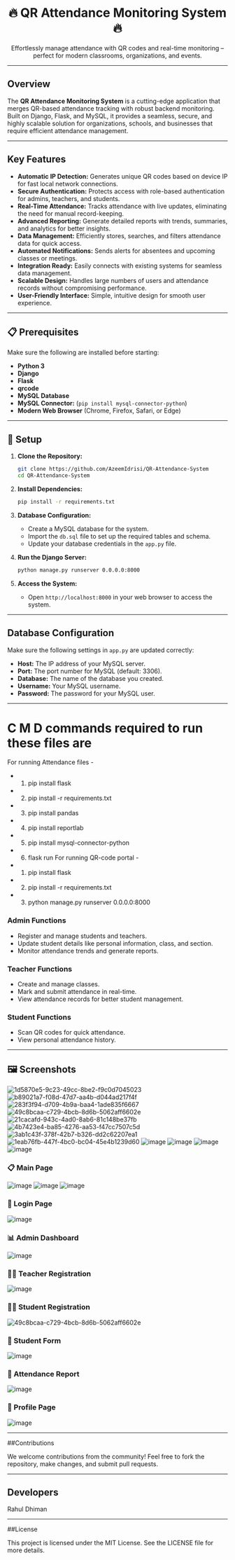 <div align="center">  

# 🔥 QR Attendance Monitoring System 🔥

Effortlessly manage attendance with QR codes and real-time monitoring – perfect for modern classrooms, organizations, and events.

</div>  

---

##  Overview

The **QR Attendance Monitoring System** is a cutting-edge application that merges QR-based attendance tracking with robust backend monitoring. Built on Django, Flask, and MySQL, it provides a seamless, secure, and highly scalable solution for organizations, schools, and businesses that require efficient attendance management.

---

##  Key Features

* **Automatic IP Detection:** Generates unique QR codes based on device IP for fast local network connections.
* **Secure Authentication:** Protects access with role-based authentication for admins, teachers, and students.
* **Real-Time Attendance:** Tracks attendance with live updates, eliminating the need for manual record-keeping.
* **Advanced Reporting:** Generate detailed reports with trends, summaries, and analytics for better insights.
* **Data Management:** Efficiently stores, searches, and filters attendance data for quick access.
* **Automated Notifications:** Sends alerts for absentees and upcoming classes or meetings.
* **Integration Ready:** Easily connects with existing systems for seamless data management.
* **Scalable Design:** Handles large numbers of users and attendance records without compromising performance.
* **User-Friendly Interface:** Simple, intuitive design for smooth user experience.

---

## 📋 Prerequisites

Make sure the following are installed before starting:

* **Python 3**
* **Django**
* **Flask**
* **qrcode**
* **MySQL Database**
* **MySQL Connector:** (`pip install mysql-connector-python`)
* **Modern Web Browser** (Chrome, Firefox, Safari, or Edge)

---

## 🔧 Setup

1. **Clone the Repository:**

   ```bash
   git clone https://github.com/AzeemIdrisi/QR-Attendance-System
   cd QR-Attendance-System
   ```

2. **Install Dependencies:**

   ```bash
   pip install -r requirements.txt
   ```

3. **Database Configuration:**

   * Create a MySQL database for the system.
   * Import the `db.sql` file to set up the required tables and schema.
   * Update your database credentials in the `app.py` file.

4. **Run the Django Server:**

   ```bash
   python manage.py runserver 0.0.0.0:8000
   ```

5. **Access the System:**

   * Open `http://localhost:8000` in your web browser to access the system.

---

## Database Configuration

Make sure the following settings in `app.py` are updated correctly:

* **Host:** The IP address of your MySQL server.
* **Port:** The port number for MySQL (default: 3306).
* **Database:** The name of the database you created.
* **Username:** Your MySQL username.
* **Password:** The password for your MySQL user.

---

# C M D commands required to run these files are
For running Attendance files - 
*  1. pip install flask
*  2. pip install -r requirements.txt
*  3. pip install pandas
*  4. pip install reportlab
*  5. pip install mysql-connector-python
*  6. flask run
For running QR-code portal -
 * 1. pip install flask
 * 2. pip install -r requirements.txt
 * 3. python manage.py runserver 0.0.0.0:8000


### Admin Functions

* Register and manage students and teachers.
* Update student details like personal information, class, and section.
* Monitor attendance trends and generate reports.

### Teacher Functions

* Create and manage classes.
* Mark and submit attendance in real-time.
* View attendance records for better student management.

### Student Functions

* Scan QR codes for quick attendance.
* View personal attendance history.

---

## 🖼️ Screenshots
![1d5870e5-9c23-49cc-8be2-f9c0d7045023](https://github.com/user-attachments/assets/2e68929d-dd66-4732-b114-88d2a8d64d53)
![b89021a7-f08d-47d7-aa4b-d044ad217f4f](https://github.com/user-attachments/assets/820d70a5-7d6d-4148-af46-9bed08352a60)
![283f3f94-d709-4b9a-baa4-1ade835f6667](https://github.com/user-attachments/assets/a7afc91e-1af9-440d-a034-f8642f97a654)
![49c8bcaa-c729-4bcb-8d6b-5062aff6602e](https://github.com/user-attachments/assets/177d145f-6e30-431c-9e8f-53e7406348f1)
![21cacafd-943c-4ad0-8ab6-81c148be37fb](https://github.com/user-attachments/assets/f5338048-d3e4-4537-9381-28c1d695304f)
![4b7423e4-ba85-4276-aa53-f47cc7507c5d](https://github.com/user-attachments/assets/792cfd7e-dfb9-4581-a37e-53e64f6df5df)
![3ab1c43f-378f-42b7-b326-dd2c62207ea1](https://github.com/user-attachments/assets/3313953c-fe6b-4baa-9176-809c5dae3764)
![1eab76fb-447f-4bc0-bc04-45e4b1239d60](https://github.com/user-attachments/assets/43a8625d-82ea-4a76-92a7-c2453f9980d6)
![image](https://github.com/user-attachments/assets/7fa888fc-68e6-42aa-82fa-01b57d735f0c)
![image](https://github.com/user-attachments/assets/bca428f6-b6e1-4a34-a49a-cc7dd110a3a7)
![image](https://github.com/user-attachments/assets/2032b335-1908-49b1-acb8-31febb195091)
![image](https://github.com/user-attachments/assets/83a81a75-a215-4679-bfe7-300ac4bc0f7d)






### 📋 Main Page

![image](https://github.com/user-attachments/assets/6b7c1009-0a54-4ef0-87e6-79158ae2d50a)
![image](https://github.com/user-attachments/assets/62c4919c-cca5-4abc-8eae-a1e5d6752606)
![image](https://github.com/user-attachments/assets/f904ea81-d033-4723-bc94-89a2a2cc82e6)


### 🔑 Login Page

![image](https://github.com/user-attachments/assets/b2c6c547-c051-49cc-9e4a-426786de8607)


### 📊 Admin Dashboard

![image](https://github.com/user-attachments/assets/3dbf6ea6-1b64-47de-ae5c-ecceb86e9e5d)


### 👨‍🏫 Teacher Registration

![image](https://github.com/user-attachments/assets/823e64a6-a84c-47bb-9b38-3600d8159589)


### 👩‍🎓 Student Registration
![49c8bcaa-c729-4bcb-8d6b-5062aff6602e](https://github.com/user-attachments/assets/177d145f-6e30-431c-9e8f-53e7406348f1)

### 🔄 Student Form

![image](https://github.com/user-attachments/assets/f7db50a1-4339-490b-b211-b689e99cf512)


### 📅 Attendance Report

![image](https://github.com/user-attachments/assets/de28e15a-b5ba-47ef-bf3a-4f38569c9dbe)


### 📝 Profile Page

![image](https://github.com/user-attachments/assets/15ab5ae3-58dc-4d4a-a758-75d275c4839d)


---

##Contributions

We welcome contributions from the community! Feel free to fork the repository, make changes, and submit pull requests.

---

## Developers

Rahul Dhiman

---

##License

This project is licensed under the MIT License. See the LICENSE file for more details.
